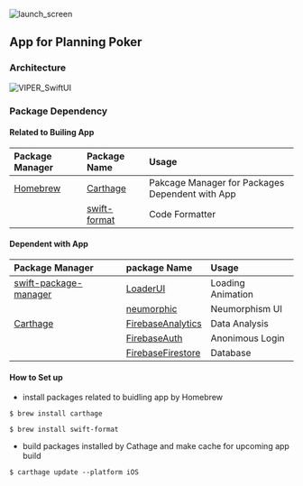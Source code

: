 ![launch_screen](https://user-images.githubusercontent.com/71208265/207891766-de36b235-937b-404b-8ef8-7f793f3f37e7.png)

## App for Planning Poker

### Architecture

![VIPER_SwiftUI](https://user-images.githubusercontent.com/71208265/207720255-8bf04fee-8693-4b2e-ad72-fdc26d361159.png)

### Package Dependency

#### Related to Builing App

| Package Manager             | Package Name                                          | Usage                                           |
| :-------------------------- | :---------------------------------------------------- | :---------------------------------------------- |
| [Homebrew](https://brew.sh) | [Carthage](https://github.com/Carthage/Carthage)      | Pakcage Manager for Packages Dependent with App |
|                             | [swift-format](https://github.com/apple/swift-format) | Code Formatter                                  |

#### Dependent with App

| Package Manager                                                         | package Name                                                      | Usage             |
| :---------------------------------------------------------------------- | :---------------------------------------------------------------- | :---------------- |
| [swift-package-manager](https://github.com/apple/swift-package-manager) | [LoaderUI](https://github.com/ninjaprox/LoaderUI)                 | Loading Animation |
|                                                                         | [neumorphic](https://github.com/costachung/neumorphic)            | Neumorphism UI    |
| [Carthage](https://github.com/Carthage/Carthage)                        | [FirebaseAnalytics](https://github.com/firebase/firebase-ios-sdk) | Data Analysis     |
|                                                                         | [FirebaseAuth](https://github.com/firebase/firebase-ios-sdk)      | Anonimous Login   |
|                                                                         | [FirebaseFirestore](https://github.com/firebase/firebase-ios-sdk) | Database          |

#### How to Set up

- install packages related to buidling app by Homebrew

```
$ brew install carthage
```

```
$ brew install swift-format
```

- build packages installed by Cathage and make cache for upcoming app build

```
$ carthage update --platform iOS
```
